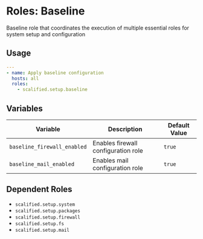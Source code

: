 # Roles: Baseline

Baseline role that coordinates the execution of multiple essential roles for system setup and configuration

## Usage

```yaml
---
- name: Apply baseline configuration
  hosts: all
  roles:
    - scalified.setup.baseline
```

## Variables

| Variable                    | Description                         | Default Value |
| --------------------------- | ----------------------------------- | ------------- |
| `baseline_firewall_enabled` | Enables firewall configuration role | `true`        |
| `baseline_mail_enabled`     | Enables mail configuration role     | `true`        |

## Dependent Roles

- `scalified.setup.system`
- `scalified.setup.packages`
- `scalified.setup.firewall`
- `scalified.setup.fs`
- `scalified.setup.mail`
